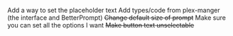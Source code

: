Add a way to set the placeholder text
Add types/code from plex-manger (the interface and BetterPrompt)
~~Change default size of prompt~~
Make sure you can set all the options I want
~~Make button text unselectable~~